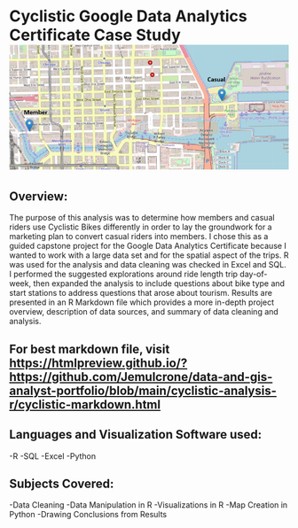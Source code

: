 # Cyclistic Google Data Analytics Certificate Case Study ![Screenshot of most common start stations for Cyclistic riders.](https://github.com/Jemulcrone/data-and-gis-analyst-portfolio/blob/main/cyclistic-analysis-r/start-station.png)

## Overview:

The purpose of this analysis was to determine how members and casual riders use Cyclistic Bikes differently in order to lay the groundwork for a marketing plan to convert casual riders into members. I chose this as a guided capstone project for the Google Data Analytics Certificate because I wanted to work with a large data set and for the spatial aspect of the trips. R was used for the analysis and data cleaning was checked in Excel and SQL. I performed the suggested explorations around ride length trip day-of-week, then expanded the analysis to include questions about bike type and start stations to address questions that arose about tourism. Results are presented in an R Markdown file which provides a more in-depth project overview, description of data sources, and summary of data cleaning and analysis.

## For best markdown file, visit https://htmlpreview.github.io/?https://github.com/Jemulcrone/data-and-gis-analyst-portfolio/blob/main/cyclistic-analysis-r/cyclistic-markdown.html

## Languages and Visualization Software used: 

-R
-SQL
-Excel
-Python 

## Subjects Covered:

-Data Cleaning 
-Data Manipulation in R
-Visualizations in R
-Map Creation in Python
-Drawing Conclusions from Results

